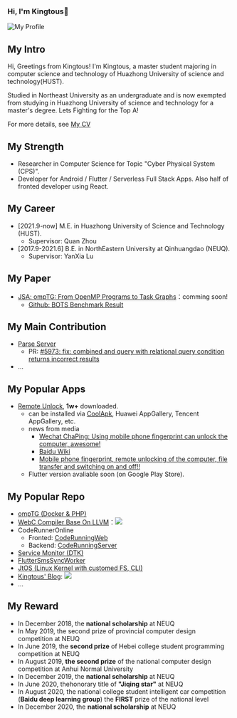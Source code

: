 ### Hi, I'm Kingtous👋


![My Profile](https://img.kingtous.cn/247205aa-163e-4725-8658-8575eafa1886.png)

## My Intro

Hi, Greetings from Kingtous! I'm Kingtous, a master student majoring in computer science and technology of Huazhong University of science and technology(HUST).


Studied in Northeast University as an undergraduate and is now exempted from studying in Huazhong University of science and technology for a master's degree.
Lets Fighting for the Top A!


For more details, see [My CV](https://cv.kingtous.cn)

## My Strength

- Researcher in Computer Science for Topic "Cyber Physical System (CPS)".
- Developer for Android / Flutter / Serverless Full Stack Apps. Also half of fronted developer using React.

## My Career

- [2021.9-now] M.E. in Huazhong University of Science and Technology (HUST).
  - Supervisor: Quan Zhou
- [2017.9-2021.6] B.E. in NorthEastern University at Qinhuangdao (NEUQ).
  - Supervisor: YanXia Lu

## My Paper

- [JSA: ompTG: From OpenMP Programs to Task Graphs](https://github.com/Kingtous/OmpTG)：comming soon!
  - [Github: BOTS Benchmark Result](https://github.com/Kingtous/Bots_Task_Result)

## My Main Contribution

- [Parse Server](https://github.com/parse-community/parse-server)
  - PR: [#5973: fix: combined and query with relational query condition returns incorrect results](https://github.com/parse-community/parse-server/pull/7593)
- ...

## My Popular Apps

- [Remote Unlock](https://rfu.czqu.ren), **1w+** downloaded.
  - can be installed via [CoolApk](https://www.coolapk.com/apk/254589), Huawei AppGallery, Tencent AppGallery, etc.
  - news from media
    - [Wechat ChaPing: Using mobile phone fingerprint can unlock the computer, awesome!](https://mp.weixin.qq.com/s?src=11&timestamp=1638161659&ver=3465&signature=OXa1wHUV*ZAGuYSxg8JvJi9gyA2gsXgci679eMNQ3LJBkRCADQWC3inXVNuWQjobiwz6TB4NJQ8wmn7it4vE4nRexNljsxbYkK760ruMEroL*yahzBB4fB*TrL*IcRNs&new=1) 
    - [Baidu Wiki](https://baike.baidu.com/item/%E8%BF%9C%E7%A8%8B%E8%A7%A3%E9%94%81/50100731?fr=aladdin)
    - [Mobile phone fingerprint, remote unlocking of the computer, file transfer and switching on and off!!](https://mp.weixin.qq.com/s?src=11&timestamp=1638161659&ver=3465&signature=OXa1wHUV*ZAGuYSxg8JvJi9gyA2gsXgci679eMNQ3LJBkRCADQWC3inXVNuWQjobiwz6TB4NJQ8wmn7it4vE4nRexNljsxbYkK760ruMEroL*yahzBB4fB*TrL*IcRNs&new=1)
   - Flutter version avaliable soon (on Google Play Store).
    

## My Popular Repo

- [ompTG (Docker & PHP)](https://github.com/Kingtous/OmpTG)
- [WebC Compiler Base On LLVM](https://github.com/Kingtous/WebC-llvm-compiler)：![](https://github.com/Kingtous/Sysy2020-llvm-compiler/actions/workflows/cmake.yml/badge.svg)
- CodeRunnerOnline
  - Fronted: [CodeRunningWeb](https://github.com/Kingtous/Flutter-CodeRunningWeb)
  - Backend: [CodeRunningServer](https://github.com/Kingtous/Flask-CodeRunningServer)
- [Service Monitor (DTK)](https://github.com/Kingtous/service-monitor-dtk)
- [FlutterSmsSyncWorker](https://github.com/Kingtous/FlutterSmsSyncWorker)
- [JtOS (Linux Kernel with customed FS, CLI)](https://github.com/Kingtous/JtOS)
- [Kingtous' Blog](https://kingtous.cn): ![](https://github.com/Kingtous/react-learning/actions/workflows/deploy.yml/badge.svg)
- ...

## My Reward

- In December 2018, the **national scholarship** at NEUQ
- In May 2019, the second prize of provincial computer design competition at NEUQ
- In June 2019, the **second prize** of Hebei college student programming competition at NEUQ
- In August 2019, **the second prize** of the national computer design competition at Anhui Normal University
- In December 2019, the **national scholarship** at NEUQ
- In June 2020, thehonorary title of **"Jiqing star"** at NEUQ
- In August 2020, the national college student intelligent car competition (**Baidu deep learning group**)  the **FIRST** prize of the national level
- In December 2020, the **national scholarship** at NEUQ
